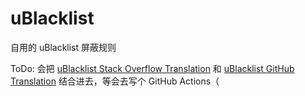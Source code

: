 # uBlacklist
自用的 uBlacklist 屏蔽规则

ToDo: 会把 [uBlacklist Stack Overflow Translation](https://github.com/arosh/ublacklist-stackoverflow-translation) 和 [uBlacklist GitHub Translation](https://github.com/arosh/ublacklist-github-translation) 结合进去，等会去写个 GitHub Actions（
